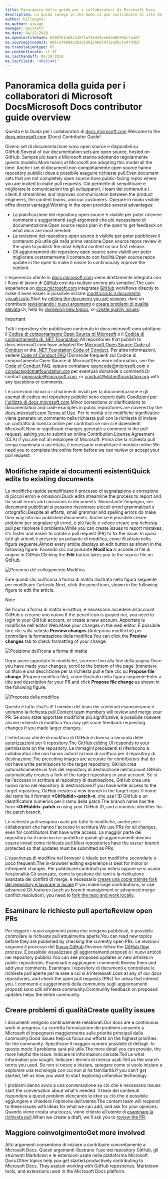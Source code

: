 ```yaml
---
title: Panoramica della guida per i collaboratori di Microsoft Docs
description: La guida spiega in che modo si può contribuire al sito della documentazione Microsoft docs.microsoft.com.
author: billwagner
ms.author: wiwagn
manager: wpickett
ms.date: 04/17/2018
ms.openlocfilehash: 6206f61a69c14575a726da9ce64ad0b765c7aa87
ms.sourcegitcommit: 886ca76086a302d1d6124967df12a5bcfe4fd4b5
ms.translationtype: HT
ms.contentlocale: it-IT
ms.lasthandoff: 08/10/2018
ms.locfileid: "40251441"
---
```

# <a name="microsoft-docs-contributor-guide-overview"></a><span data-ttu-id="8853c-103">Panoramica della guida per i collaboratori di Microsoft Docs</span><span class="sxs-lookup"><span data-stu-id="8853c-103">Microsoft Docs contributor guide overview</span></span>

<span data-ttu-id="8853c-104">Questa è la Guida per i collaboratori di [docs.microsoft.com](https://docs.microsoft.com).</span><span class="sxs-lookup"><span data-stu-id="8853c-104">Welcome to the [docs.microsoft.com](https://docs.microsoft.com) (Docs) Contributor Guide!</span></span>

<span data-ttu-id="8853c-105">Diversi set di documentazione sono open source e disponibili su GitHub.</span><span class="sxs-lookup"><span data-stu-id="8853c-105">Several of our documentation sets are open source, hosted on GitHub.</span></span> <span data-ttu-id="8853c-106">Sempre più team a Microsoft stanno adottando regolarmente questo modello.</span><span class="sxs-lookup"><span data-stu-id="8853c-106">More teams at Microsoft are adopting this model all the time.</span></span> <span data-ttu-id="8853c-107">Anche i set di documenti non completamente open source hanno repository pubblici dove è possibile eseguire richieste pull.</span><span class="sxs-lookup"><span data-stu-id="8853c-107">Even document sets that are not completely open source have public-facing repos where you are invited to make pull requests.</span></span> <span data-ttu-id="8853c-108">Ciò permette di semplificare e migliorare le comunicazioni tra gli sviluppatori, i team dei contenuti e i clienti.</span><span class="sxs-lookup"><span data-stu-id="8853c-108">It streamlines and improves communication between the product engineers, the content teams, and our customers.</span></span> <span data-ttu-id="8853c-109">Operare in modo visibile offre diversi vantaggi:</span><span class="sxs-lookup"><span data-stu-id="8853c-109">Working in the open provides several advantages:</span></span>

- <span data-ttu-id="8853c-110">La pianificazione dei repository open source è visibile per poter ricevere commenti e suggerimenti sugli argomenti che più necessitano di documentazione.</span><span class="sxs-lookup"><span data-stu-id="8853c-110">Open source repos plan in the open to get feedback on what docs are most needed.</span></span>
- <span data-ttu-id="8853c-111">La revisione dei repository open source è visibile per poter pubblicare il contenuto più utile già nella prima versione.</span><span class="sxs-lookup"><span data-stu-id="8853c-111">Open source repos review in the open to publish the most helpful content on our first release.</span></span>
- <span data-ttu-id="8853c-112">Gli aggiornamenti dei repository open source sono visibili per poter migliorare costantemente il contenuto con facilità.</span><span class="sxs-lookup"><span data-stu-id="8853c-112">Open source repos update in the open to make it easier to continuously improve the content.</span></span>

<span data-ttu-id="8853c-113">L'esperienza utente in [docs.microsoft.com](https://docs.microsoft.com) viene direttamente integrata con i flussi di lavoro di [GitHub](https://github.com) così da risultare ancora più semplice.</span><span class="sxs-lookup"><span data-stu-id="8853c-113">The user experience on [docs.microsoft.com](https://docs.microsoft.com) integrates [GitHub](https://github.com) workflows directly to make it even easier.</span></span> <span data-ttu-id="8853c-114">È possibile iniziare [modificando il documento visualizzato](#quick-edits-to-existing-documents),</span><span class="sxs-lookup"><span data-stu-id="8853c-114">Start by [editing the document you are viewing](#quick-edits-to-existing-documents).</span></span> <span data-ttu-id="8853c-115">dare un contributo [revisionando i nuovi argomenti](#review-open-prs) o [creare problemi di qualità elevata](#create-quality-issues).</span><span class="sxs-lookup"><span data-stu-id="8853c-115">Or, help by [reviewing new topics](#review-open-prs), or [create quality issues](#create-quality-issues).</span></span>

> [!IMPORTANT]
> <span data-ttu-id="8853c-116">Tutti i repository che pubblicano contenuto in docs.microsoft.com adottano il [Codice di comportamento Open Source di Microsoft](https://opensource.microsoft.com/codeofconduct/) o il [Codice di comportamento di .NET Foundation](https://dotnetfoundation.org/code-of-conduct).</span><span class="sxs-lookup"><span data-stu-id="8853c-116">All repositories that publish to docs.microsoft.com have adopted the [Microsoft Open Source Code of Conduct](https://opensource.microsoft.com/codeofconduct/) or the [.NET Foundation Code of Conduct](https://dotnetfoundation.org/code-of-conduct).</span></span> <span data-ttu-id="8853c-117">Per altre informazioni, vedere [Code of Conduct FAQ](https://opensource.microsoft.com/codeofconduct/faq/) (Domande frequenti sul Codice di comportamento Open Source di Microsoft)</span><span class="sxs-lookup"><span data-stu-id="8853c-117">For more information, see the [Code of Conduct FAQ](https://opensource.microsoft.com/codeofconduct/faq/).</span></span> <span data-ttu-id="8853c-118">oppure contattare [opencode@microsoft.com](mailto:opencode@microsoft.com) o [conduct@dotnetfoundation.org](mailto:conduct@dotnetfoundation.org) per eventuali domande o commenti.</span><span class="sxs-lookup"><span data-stu-id="8853c-118">Or contact [opencode@microsoft.com](mailto:opencode@microsoft.com), or [conduct@dotnetfoundation.org](mailto:conduct@dotnetfoundation.org) with any questions or comments.</span></span><br>
>
> <span data-ttu-id="8853c-119">Le correzioni minori o i chiarimenti inviati per la documentazione e gli esempi di codice nei repository pubblici sono coperti dalle [Condizioni per l'utilizzo di docs.microsoft.com](https://docs.microsoft.com/legal/termsofuse).</span><span class="sxs-lookup"><span data-stu-id="8853c-119">Minor corrections or clarifications to documentation and code examples in public repositories are covered by the [docs.microsoft.com Terms of Use](https://docs.microsoft.com/legal/termsofuse).</span></span> <span data-ttu-id="8853c-120">Per le novità o le modifiche significative viene generato un commento nella richiesta pull con la richiesta di inviare un contratto di licenza online per contributi se non si è dipendenti Microsoft.</span><span class="sxs-lookup"><span data-stu-id="8853c-120">New or significant changes generate a comment in the pull request, asking you to submit an online Contribution License Agreement (CLA) if you are not an employee of Microsoft.</span></span> <span data-ttu-id="8853c-121">Prima che la richiesta pull venga esaminata o accettata, è necessario completare il modulo online.</span><span class="sxs-lookup"><span data-stu-id="8853c-121">We need you to complete the online form before we can review or accept your pull request.</span></span>

## <a name="quick-edits-to-existing-documents"></a><span data-ttu-id="8853c-122">Modifiche rapide ai documenti esistenti</span><span class="sxs-lookup"><span data-stu-id="8853c-122">Quick edits to existing documents</span></span>

<span data-ttu-id="8853c-123">Le modifiche rapide semplificano il processo di segnalazione e correzione di piccoli errori e omissioni.</span><span class="sxs-lookup"><span data-stu-id="8853c-123">Quick edits streamline the process to report and fix small errors and omissions in documents.</span></span> <span data-ttu-id="8853c-124">Nonostante l'impegno, nei documenti pubblicati si possono riscontrare piccoli errori grammaticali e ortografici.</span><span class="sxs-lookup"><span data-stu-id="8853c-124">Despite all efforts, small grammar and spelling errors do make their way into our published documents.</span></span> <span data-ttu-id="8853c-125">Anche se è possibile creare problemi per segnalare gli errori, è più facile e veloce creare una richiesta pull per risolvere il problema.</span><span class="sxs-lookup"><span data-stu-id="8853c-125">While you can create issues to report mistakes, it's faster and easier to create a pull request (PR) to fix the issue.</span></span> <span data-ttu-id="8853c-126">In quasi tutti gli articoli è presente un pulsante di modifica, come illustrato nella figura seguente.</span><span class="sxs-lookup"><span data-stu-id="8853c-126">Almost every article displays an edit button as shown in the following figure.</span></span> <span data-ttu-id="8853c-127">Facendo clic sul pulsante **Modifica** si accede al file di origine in GitHub.</span><span class="sxs-lookup"><span data-stu-id="8853c-127">Clicking the **Edit** button takes you to the source file on GitHub.</span></span>

![Percorso del collegamento Modifica](./media/index/edit-article.png)

<span data-ttu-id="8853c-129">Fare quindi clic sull'icona a forma di matita illustrata nella figura seguente per modificare l'articolo.</span><span class="sxs-lookup"><span data-stu-id="8853c-129">Next, click the pencil icon, shown in the following figure to edit the article.</span></span>

> [!NOTE]
> <span data-ttu-id="8853c-130">Se l'icona a forma di matita è inattiva, è necessario accedere all'account GitHub o crearne uno nuovo.</span><span class="sxs-lookup"><span data-stu-id="8853c-130">If the pencil icon is grayed out, you need to login to your GitHub account, or create a new account.</span></span> <span data-ttu-id="8853c-131">Apportare le modifiche nell'editor Web.</span><span class="sxs-lookup"><span data-stu-id="8853c-131">Make your changes in the web editor.</span></span> <span data-ttu-id="8853c-132">È possibile fare clic sulla scheda **Preview changes** (Anteprima modifiche) per controllare la formattazione della modifica.</span><span class="sxs-lookup"><span data-stu-id="8853c-132">You can click the **Preview changes** tab to check formatting of your change.</span></span>

![Posizione dell'icona a forma di matita](./media/index/editicon.png)

<span data-ttu-id="8853c-134">Dopo avere apportato le modifiche, scorrere fino alla fine della pagina.</span><span class="sxs-lookup"><span data-stu-id="8853c-134">Once you have made your changes, scroll to the bottom of the page.</span></span> <span data-ttu-id="8853c-135">Immettere un titolo e una descrizione per la richiesta pull e fare clic su **Propose file change** (Proponi modifica file), come illustrato nella figura seguente:</span><span class="sxs-lookup"><span data-stu-id="8853c-135">Enter a title and description for your PR and click **Propose file change** as shown in the following figure:</span></span>

![Proposta della modifica](./media/index/submit-pull-request.png)

<span data-ttu-id="8853c-137">Questo è tutto.</span><span class="sxs-lookup"><span data-stu-id="8853c-137">That's it!</span></span> <span data-ttu-id="8853c-138">I membri del team dei contenuti esamineranno e uniranno la richiesta pull.</span><span class="sxs-lookup"><span data-stu-id="8853c-138">Content team members will review and merge your PR.</span></span> <span data-ttu-id="8853c-139">Se sono state apportate modifiche più significative, è possibile ricevere alcune richieste di modifica.</span><span class="sxs-lookup"><span data-stu-id="8853c-139">You may get some feedback requesting changes if you made larger changes.</span></span>

<span data-ttu-id="8853c-140">L'interfaccia utente di modifica di GitHub è diversa a seconda delle autorizzazioni per il repository.</span><span class="sxs-lookup"><span data-stu-id="8853c-140">The GitHub editing UI responds to your permissions on the repository.</span></span> <span data-ttu-id="8853c-141">Le immagini precedenti si riferiscono a collaboratori che non hanno autorizzazioni di scrittura per il repository di destinazione.</span><span class="sxs-lookup"><span data-stu-id="8853c-141">The preceding images are accurate for contributors that do not have write permissions to the target repository.</span></span> <span data-ttu-id="8853c-142">GitHub crea automaticamente un fork del repository di destinazione nell'account.</span><span class="sxs-lookup"><span data-stu-id="8853c-142">GitHub automatically creates a fork of the target repository in your account.</span></span> <span data-ttu-id="8853c-143">Se si ha l'accesso in scrittura al repository di destinazione, GitHub crea una nuovo ramo nel repository di destinazione.</span><span class="sxs-lookup"><span data-stu-id="8853c-143">If you have write access to the target repository, GitHub creates a new branch in the target repo.</span></span> <span data-ttu-id="8853c-144">Il nome del ramo ha il formato **\<GitHubId\>-patch-n**, che usa l'ID GitHub e un identificatore numerico per il ramo della patch.</span><span class="sxs-lookup"><span data-stu-id="8853c-144">The branch name has the form **\<GitHubId\>-patch-n** using your GitHub ID, and a numeric identifier for the patch branch.</span></span>

<span data-ttu-id="8853c-145">Le richieste pull vengono usate per tutte le modifiche, anche per i collaboratori che hanno l'accesso in scrittura.</span><span class="sxs-lookup"><span data-stu-id="8853c-145">We use PRs for all changes, even for contributors that have write access.</span></span> <span data-ttu-id="8853c-146">La maggior parte dei repository ha il ramo `master` protetto e quindi gli aggiornamenti devono essere inviati come richieste pull.</span><span class="sxs-lookup"><span data-stu-id="8853c-146">Most repositories have the `master` branch protected so that updates must be submitted as PRs.</span></span>

<span data-ttu-id="8853c-147">L'esperienza di modifica nel browser è ideale per modifiche secondarie o poco frequenti.</span><span class="sxs-lookup"><span data-stu-id="8853c-147">The in-browser editing experience is best for minor or infrequent changes.</span></span> <span data-ttu-id="8853c-148">Per pubblicare contributi più estesi oppure se si usano funzionalità Git avanzate, come la gestione dei rami o la risoluzione avanzata dei conflitti di merge, è necessario [creare una copia tramite fork del repository e lavorare in locale](how-to-write-workflows-major.md).</span><span class="sxs-lookup"><span data-stu-id="8853c-148">If you make large contributions, or use advanced Git features (such as branch management or advanced merge conflict resolution), you need to [fork the repo and work locally](how-to-write-workflows-major.md).</span></span>

## <a name="review-open-prs"></a><span data-ttu-id="8853c-149">Esaminare le richieste pull aperte</span><span class="sxs-lookup"><span data-stu-id="8853c-149">Review open PRs</span></span>

<span data-ttu-id="8853c-150">Per leggere i nuovi argomenti prima che vengano pubblicati, è possibile controllare le richieste pull attualmente aperte.</span><span class="sxs-lookup"><span data-stu-id="8853c-150">You can read new topics before they are published by checking the currently open PRs.</span></span> <span data-ttu-id="8853c-151">Le revisioni seguono il processo del [flusso GitHub](https://guides.github.com/introduction/flow/).</span><span class="sxs-lookup"><span data-stu-id="8853c-151">Reviews follow the [GitHub flow](https://guides.github.com/introduction/flow/) process.</span></span> <span data-ttu-id="8853c-152">È possibile visualizzare gli aggiornamenti proposti o i nuovi articoli nei repository pubblici.</span><span class="sxs-lookup"><span data-stu-id="8853c-152">You can see proposed updates or new articles in public repositories.</span></span> <span data-ttu-id="8853c-153">Esaminarli e aggiungere i commenti.</span><span class="sxs-lookup"><span data-stu-id="8853c-153">Review them and add your comments.</span></span> <span data-ttu-id="8853c-154">Esaminare i repository di documenti e controllare le richieste pull aperte per le aree a cui si è interessati.</span><span class="sxs-lookup"><span data-stu-id="8853c-154">Look at any of our docs repositories, and check the open pull requests (PRs) for areas that interest you.</span></span> <span data-ttu-id="8853c-155">I commenti e suggerimenti della community sugli aggiornamenti proposti sono utili all'intera community.</span><span class="sxs-lookup"><span data-stu-id="8853c-155">Community feedback on proposed updates helps the entire community.</span></span>

## <a name="create-quality-issues"></a><span data-ttu-id="8853c-156">Creare problemi di qualità</span><span class="sxs-lookup"><span data-stu-id="8853c-156">Create quality issues</span></span>

<span data-ttu-id="8853c-157">I documenti vengono continuamente rielaborati.</span><span class="sxs-lookup"><span data-stu-id="8853c-157">Our docs are a continuous work in progress.</span></span> <span data-ttu-id="8853c-158">La corretta formulazione dei problemi consente a Microsoft di impegnarsi maggiormente sulle priorità principali della community.</span><span class="sxs-lookup"><span data-stu-id="8853c-158">Good issues help us focus our efforts on the highest priorities for the community.</span></span> <span data-ttu-id="8853c-159">Specificare il maggior numero possibile di dettagli. In questo modo il problema sarà più utile.</span><span class="sxs-lookup"><span data-stu-id="8853c-159">The more detail you can provide, the more helpful the issue.</span></span> <span data-ttu-id="8853c-160">Indicare le informazioni cercate.</span><span class="sxs-lookup"><span data-stu-id="8853c-160">Tell us what information you sought.</span></span> <span data-ttu-id="8853c-161">Indicare i termini di ricerca usati.</span><span class="sxs-lookup"><span data-stu-id="8853c-161">Tell us the search terms you used.</span></span> <span data-ttu-id="8853c-162">Se non si riesce a iniziare, spiegare come si vuole iniziare a esplorare una tecnologia con cui non si ha familiarità.</span><span class="sxs-lookup"><span data-stu-id="8853c-162">If you can't get started, tell us how you want to start exploring unfamiliar technology.</span></span>

<span data-ttu-id="8853c-163">I problemi danno avvio a una conversazione su ciò che è necessario.</span><span class="sxs-lookup"><span data-stu-id="8853c-163">Issues start the conversation about what's needed.</span></span> <span data-ttu-id="8853c-164">Il team dei contenuti risponderà a questi problemi elencando le idee su ciò che è possibile aggiungere e chiederà l'opinione dell'utente.</span><span class="sxs-lookup"><span data-stu-id="8853c-164">The content team will respond to these issues with ideas for what we can add, and ask for your opinions.</span></span> <span data-ttu-id="8853c-165">Quando viene creata una bozza, viene chiesto all'utente di [esaminare la richiesta pull](#review-open-prs).</span><span class="sxs-lookup"><span data-stu-id="8853c-165">When we create a draft, we'll ask you to [review the PR](#review-open-prs).</span></span>

## <a name="get-more-involved"></a><span data-ttu-id="8853c-166">Maggiore coinvolgimento</span><span class="sxs-lookup"><span data-stu-id="8853c-166">Get more involved</span></span>

<span data-ttu-id="8853c-167">Altri argomenti consentono di iniziare a contribuire concretamente a Microsoft Docs. Questi argomenti illustrano l'uso dei repository GitHub, gli strumenti Markdown e le estensioni usate nella piattaforma Microsoft Docs.</span><span class="sxs-lookup"><span data-stu-id="8853c-167">Other topics help you get started productively contributing to Microsoft Docs. They explain working with GitHub repositories, Markdown tools, and extensions used in the Microsoft Docs platform.</span></span>
